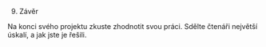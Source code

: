 9. Závěr

Na konci svého projektu zkuste zhodnotit svou práci. Sdělte čtenáři největší úskalí, a jak jste je řešili.